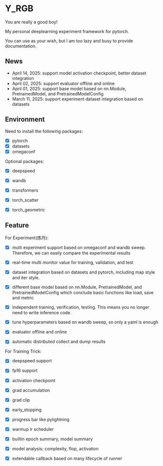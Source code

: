 # Y_RGB
You are really a good boy!

My personal deeplearning experiment framework for pytorch.

You can use as your wish, but I am too lazy and busy to provide documentation.

## News
+ April 14, 2025: support model activation checkpoint, better dataset integration
+ April 02, 2025: support evaluator offline and online
+ April 01, 2025: support base model based on nn.Module, PretrainedModel, and PretrainedModelConfig
+ March 11, 2025: support experiment dataset integration based on datasets

## Environment
Need to install the following packages:
+ [x] pytorch
+ [x] datasets
+ [x] omegaconf

Optional packages:
+ [x] deepspeed
+ [x] wandb
+ [x] transformers
+ [x] torch_scatter
+ [x] torch_geometric


## Feature
For Experiment(炼丹):
+ [x] multi experiment support based on omegaconf and wandb sweep. Therefore, we can easily compare the experimental results
+ [x] real-time multi monitor value for training, validation, and test
+ [x] dataset integration based on datasets and  pytorch, including map style and iter style. 
+ [x] different base model based on nn.Module, PretrainedModel, and PretrainedModelConfig which conclude basic functions like load, save and metric
+ [x] Independent training, verification, testing. This means you no longer need to write inference code.
+ [x] tune hyperparameters based on wandb sweep, so only a yaml is enough
+ [x] evaluator offline and online
+ [x] automatic distributed collect and dump results


For Training Trick:
+ [x] deepspeed support
+ [x] fp16 support
+ [x] activation checkpoint
+ [x] grad accumulation
+ [x] grad clip
+ [x] early_stopping
+ [x] progress bar like pylightning
+ [x] warmup lr scheduler
+ [x] builtin epoch summary, model summary
+ [x] model analysis: complexity, flop, activation
+ [x] extendable callback based on many lifecycle of runner

